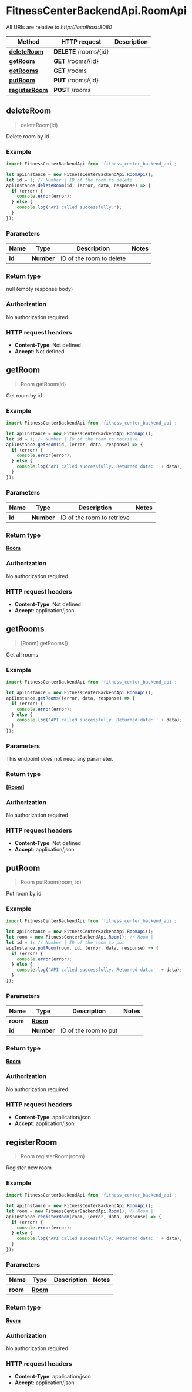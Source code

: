 # FitnessCenterBackendApi.RoomApi

All URIs are relative to *http://localhost:8080*

Method | HTTP request | Description
------------- | ------------- | -------------
[**deleteRoom**](RoomApi.md#deleteRoom) | **DELETE** /rooms/{id} | 
[**getRoom**](RoomApi.md#getRoom) | **GET** /rooms/{id} | 
[**getRooms**](RoomApi.md#getRooms) | **GET** /rooms | 
[**putRoom**](RoomApi.md#putRoom) | **PUT** /rooms/{id} | 
[**registerRoom**](RoomApi.md#registerRoom) | **POST** /rooms | 



## deleteRoom

> deleteRoom(id)



Delete room by id

### Example

```javascript
import FitnessCenterBackendApi from 'fitness_center_backend_api';

let apiInstance = new FitnessCenterBackendApi.RoomApi();
let id = 1; // Number | ID of the room to delete
apiInstance.deleteRoom(id, (error, data, response) => {
  if (error) {
    console.error(error);
  } else {
    console.log('API called successfully.');
  }
});
```

### Parameters


Name | Type | Description  | Notes
------------- | ------------- | ------------- | -------------
 **id** | **Number**| ID of the room to delete | 

### Return type

null (empty response body)

### Authorization

No authorization required

### HTTP request headers

- **Content-Type**: Not defined
- **Accept**: Not defined


## getRoom

> Room getRoom(id)



Get room by id

### Example

```javascript
import FitnessCenterBackendApi from 'fitness_center_backend_api';

let apiInstance = new FitnessCenterBackendApi.RoomApi();
let id = 1; // Number | ID of the room to retrieve
apiInstance.getRoom(id, (error, data, response) => {
  if (error) {
    console.error(error);
  } else {
    console.log('API called successfully. Returned data: ' + data);
  }
});
```

### Parameters


Name | Type | Description  | Notes
------------- | ------------- | ------------- | -------------
 **id** | **Number**| ID of the room to retrieve | 

### Return type

[**Room**](Room.md)

### Authorization

No authorization required

### HTTP request headers

- **Content-Type**: Not defined
- **Accept**: application/json


## getRooms

> [Room] getRooms()



Get all rooms

### Example

```javascript
import FitnessCenterBackendApi from 'fitness_center_backend_api';

let apiInstance = new FitnessCenterBackendApi.RoomApi();
apiInstance.getRooms((error, data, response) => {
  if (error) {
    console.error(error);
  } else {
    console.log('API called successfully. Returned data: ' + data);
  }
});
```

### Parameters

This endpoint does not need any parameter.

### Return type

[**[Room]**](Room.md)

### Authorization

No authorization required

### HTTP request headers

- **Content-Type**: Not defined
- **Accept**: application/json


## putRoom

> Room putRoom(room, id)



Put room by id

### Example

```javascript
import FitnessCenterBackendApi from 'fitness_center_backend_api';

let apiInstance = new FitnessCenterBackendApi.RoomApi();
let room = new FitnessCenterBackendApi.Room(); // Room | 
let id = 1; // Number | ID of the room to put
apiInstance.putRoom(room, id, (error, data, response) => {
  if (error) {
    console.error(error);
  } else {
    console.log('API called successfully. Returned data: ' + data);
  }
});
```

### Parameters


Name | Type | Description  | Notes
------------- | ------------- | ------------- | -------------
 **room** | [**Room**](Room.md)|  | 
 **id** | **Number**| ID of the room to put | 

### Return type

[**Room**](Room.md)

### Authorization

No authorization required

### HTTP request headers

- **Content-Type**: application/json
- **Accept**: application/json


## registerRoom

> Room registerRoom(room)



Register new room

### Example

```javascript
import FitnessCenterBackendApi from 'fitness_center_backend_api';

let apiInstance = new FitnessCenterBackendApi.RoomApi();
let room = new FitnessCenterBackendApi.Room(); // Room | 
apiInstance.registerRoom(room, (error, data, response) => {
  if (error) {
    console.error(error);
  } else {
    console.log('API called successfully. Returned data: ' + data);
  }
});
```

### Parameters


Name | Type | Description  | Notes
------------- | ------------- | ------------- | -------------
 **room** | [**Room**](Room.md)|  | 

### Return type

[**Room**](Room.md)

### Authorization

No authorization required

### HTTP request headers

- **Content-Type**: application/json
- **Accept**: application/json


